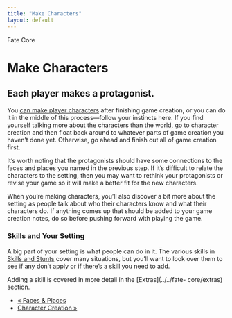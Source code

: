 ```yaml
---
title: "Make Characters"
layout: default
---
```

    
Fate Core

#  Make Characters

## Each player makes a protagonist.

You [can make player characters](../../fate-core/character-creation)
after finishing game creation, or you can do it in the middle of this
process—follow your instincts here. If you find yourself talking more about
the characters than the world, go to character creation and then float back
around to whatever parts of game creation you haven’t done yet. Otherwise, go
ahead and finish out all of game creation first.

It’s worth noting that the protagonists should have some connections to the
faces and places you named in the previous step. If it’s difficult to relate
the characters to the setting, then you may want to rethink your protagonists
or revise your game so it will make a better fit for the new characters.

When you’re making characters, you’ll also discover a bit more about the
setting as people talk about who their characters know and what their
characters do. If anything comes up that should be added to your game creation
notes, do so before pushing forward with playing the game.

### Skills and Your Setting

A big part of your setting is what people can do in it. The various skills in
[Skills and Stunts](../../fate-core/skills-stunts) cover many
situations, but you’ll want to look over them to see if any don’t apply or if
there’s a skill you need to add.

Adding a skill is covered in more detail in the [Extras](../../fate-
core/extras) section.

  * [« Faces &amp; Places](/fate-core/faces-places)
  * [Character Creation »](/fate-core/character-creation)

